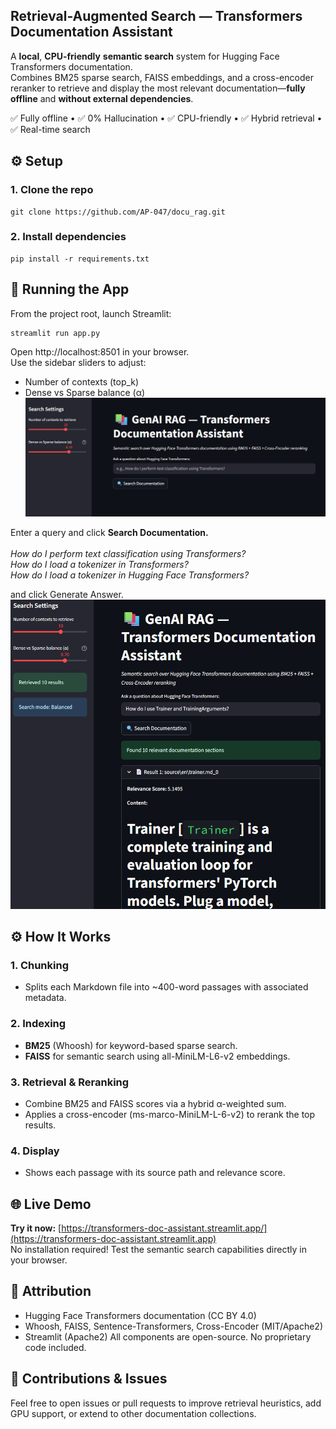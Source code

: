 ## Retrieval-Augmented Search — Transformers Documentation Assistant
 
A **local**, **CPU-friendly** **semantic search** system for Hugging Face Transformers documentation.
<br> Combines BM25 sparse search, FAISS embeddings, and a cross-encoder reranker to retrieve and display the most relevant documentation—**fully offline** and **without external dependencies**.

✅ Fully offline • ✅ 0% Hallucination • ✅ CPU-friendly • ✅ Hybrid retrieval • ✅ Real-time search

## ⚙️ Setup

### 1. Clone the repo
```
git clone https://github.com/AP-047/docu_rag.git
```

### 2. Install dependencies
```
pip install -r requirements.txt
```

## 🚀 Running the App

From the project root, launch Streamlit:
```
streamlit run app.py
```
Open http://localhost:8501 in your browser.
<br>
Use the sidebar sliders to adjust:
- Number of contexts (top_k)
- Dense vs Sparse balance (α)
<br> <img src="data\cover_images\image_1.png" alt="Detective Profile" width="700" height="auto">

Enter a query and click **Search Documentation.**  
<br> *How do I perform text classification using Transformers?*
<br> *How do I load a tokenizer in Transformers?*
<br> *How do I load a tokenizer in Hugging Face Transformers?*

and click Generate Answer.
<br> <img src="data\cover_images\image_2.png" alt="Detective Profile" width="700" height="auto">


## ⚙️ How It Works

### 1. Chunking
- Splits each Markdown file into ~400-word passages with associated metadata.

### 2. Indexing
- **BM25** (Whoosh) for keyword-based sparse search.
- **FAISS** for semantic search using all-MiniLM-L6-v2 embeddings.

### 3. Retrieval & Reranking
- Combine BM25 and FAISS scores via a hybrid α-weighted sum.
- Applies a cross-encoder (ms-marco-MiniLM-L-6-v2) to rerank the top results.

### 4. Display
- Shows each passage with its source path and relevance score.

## 🌐 Live Demo

**Try it now:** [https://transformers-doc-assistant.streamlit.app/](https://transformers-doc-assistant.streamlit.app)
<br> No installation required! Test the semantic search capabilities directly in your browser.

## 📄 Attribution
- Hugging Face Transformers documentation (CC BY 4.0)
- Whoosh, FAISS, Sentence-Transformers, Cross-Encoder (MIT/Apache2)
- Streamlit (Apache2)
All components are open-source. No proprietary code included.

## 🙏 Contributions & Issues
Feel free to open issues or pull requests to improve retrieval heuristics, add GPU support, or extend to other documentation collections.
